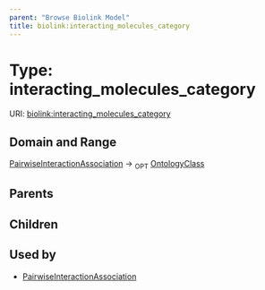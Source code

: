 ```yaml
---
parent: "Browse Biolink Model"
title: biolink:interacting_molecules_category
---
```


# Type: interacting_molecules_category




URI: [biolink:interacting_molecules_category](https://w3id.org/biolink/vocab/interacting_molecules_category)



## Domain and Range

[PairwiseInteractionAssociation](PairwiseInteractionAssociation.md) ->  <sub>OPT</sub> [OntologyClass](OntologyClass.md)

## Parents


## Children


## Used by

 * [PairwiseInteractionAssociation](PairwiseInteractionAssociation.md)
